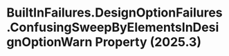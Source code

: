 # BuiltInFailures.DesignOptionFailures.ConfusingSweepByElementsInDesignOptionWarn Property (2025.3)

﻿
